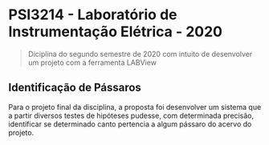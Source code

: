 # PSI3214 - Laboratório de Instrumentação Elétrica - 2020

> Diciplina do segundo semestre de 2020 com intuito de desenvolver um projeto com a ferramenta LABView

## Identificação de Pássaros

Para o projeto final da disciplina, a proposta foi desenvolver um sistema que a partir diversos testes de hipóteses pudesse, com determinada precisão, identificar se determinado canto pertencia a algum pássaro do acervo do projeto.
